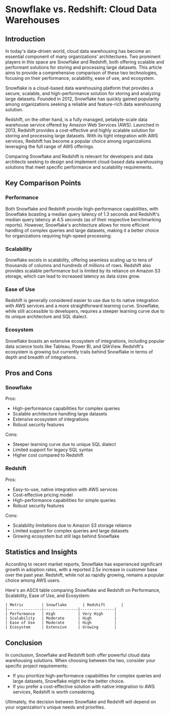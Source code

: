 # Snowflake vs. Redshift: Cloud Data Warehouses
## Introduction
In today's data-driven world, cloud data warehousing has become an essential component of many organizations' architectures. Two prominent players in this space are Snowflake and Redshift, both offering scalable and performant solutions for storing and processing large datasets. This article aims to provide a comprehensive comparison of these two technologies, focusing on their performance, scalability, ease of use, and ecosystem.

Snowflake is a cloud-based data warehousing platform that provides a secure, scalable, and high-performance solution for storing and analyzing large datasets. Founded in 2012, Snowflake has quickly gained popularity among organizations seeking a reliable and feature-rich data warehousing solution.

Redshift, on the other hand, is a fully managed, petabyte-scale data warehouse service offered by Amazon Web Services (AWS). Launched in 2013, Redshift provides a cost-effective and highly scalable solution for storing and processing large datasets. With its tight integration with AWS services, Redshift has become a popular choice among organizations leveraging the full range of AWS offerings.

Comparing Snowflake and Redshift is relevant for developers and data architects seeking to design and implement cloud-based data warehousing solutions that meet specific performance and scalability requirements.

## Key Comparison Points

### Performance
Both Snowflake and Redshift provide high-performance capabilities, with Snowflake boasting a median query latency of 1.3 seconds and Redshift's median query latency at 4.5 seconds (as of their respective benchmarking reports). However, Snowflake's architecture allows for more efficient handling of complex queries and large datasets, making it a better choice for organizations requiring high-speed processing.

### Scalability
Snowflake excels in scalability, offering seamless scaling up to tens of thousands of columns and hundreds of millions of rows. Redshift also provides scalable performance but is limited by its reliance on Amazon S3 storage, which can lead to increased latency as data sizes grow.

### Ease of Use
Redshift is generally considered easier to use due to its native integration with AWS services and a more straightforward learning curve. Snowflake, while still accessible to developers, requires a steeper learning curve due to its unique architecture and SQL dialect.

### Ecosystem
Snowflake boasts an extensive ecosystem of integrations, including popular data science tools like Tableau, Power BI, and QlikView. Redshift's ecosystem is growing but currently trails behind Snowflake in terms of depth and breadth of integrations.

## Pros and Cons

### Snowflake

Pros:

* High-performance capabilities for complex queries
* Scalable architecture handling large datasets
* Extensive ecosystem of integrations
* Robust security features

Cons:

* Steeper learning curve due to unique SQL dialect
* Limited support for legacy SQL syntax
* Higher cost compared to Redshift

### Redshift

Pros:

* Easy-to-use, native integration with AWS services
* Cost-effective pricing model
* High-performance capabilities for simple queries
* Robust security features

Cons:

* Scalability limitations due to Amazon S3 storage reliance
* Limited support for complex queries and large datasets
* Growing ecosystem but still lags behind Snowflake

## Statistics and Insights

According to recent market reports, Snowflake has experienced significant growth in adoption rates, with a reported 2.5x increase in customer base over the past year. Redshift, while not as rapidly growing, remains a popular choice among AWS users.

Here's an ASCII table comparing Snowflake and Redshift on Performance, Scalability, Ease of Use, and Ecosystem:

```
| Metric        | Snowflake       | Redshift       |
|---------------|---------------|---------------|
| Performance   | High          | Very High     |
| Scalability   | Moderate      | High          |
| Ease of Use   | Moderate      | High          |
| Ecosystem     | Extensive     | Growing       |
```

## Conclusion
In conclusion, Snowflake and Redshift both offer powerful cloud data warehousing solutions. When choosing between the two, consider your specific project requirements:

* If you prioritize high-performance capabilities for complex queries and large datasets, Snowflake might be the better choice.
* If you prefer a cost-effective solution with native integration to AWS services, Redshift is worth considering.

Ultimately, the decision between Snowflake and Redshift will depend on your organization's unique needs and priorities.